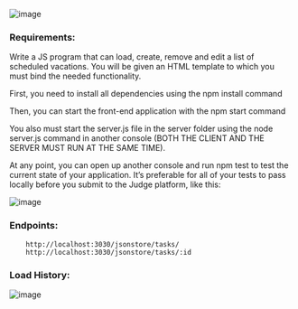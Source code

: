 ![image](https://github.com/nsinorov/SoftUniMainPath/assets/45227327/a1e5dc60-00a1-4651-858f-f4f0450c8b6a)

### Requirements:

Write a JS program that can load, create, remove and edit a list of scheduled vacations. You will be given an HTML template to which you must bind the needed functionality.

First, you need to install all dependencies using the npm install command

Then, you can start the front-end application with the npm start command

You also must start the server.js file in the server folder using the node server.js command in another console (BOTH THE CLIENT AND THE SERVER MUST RUN AT THE SAME TIME).

At any point, you can open up another console and run npm test to test the current state of your application. It’s preferable for all of your tests to pass locally before you submit to the Judge platform, like this:

![image](https://github.com/nsinorov/SoftUniMainPath/assets/45227327/d56f7472-7008-48c5-8e87-b9780f3f3544)

### Endpoints:

    	http://localhost:3030/jsonstore/tasks/
    	http://localhost:3030/jsonstore/tasks/:id

### Load History:

![image](https://github.com/nsinorov/SoftUniMainPath/assets/45227327/ec126cfa-7507-4ccf-8ef9-4ccc69a065fd)
